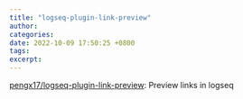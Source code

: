 ```yaml
---
title: "logseq-plugin-link-preview"
author: 
categories: 
date: 2022-10-09 17:50:25 +0800
tags: 
excerpt: 
---
```




[pengx17/logseq-plugin-link-preview](https://github.com/pengx17/logseq-plugin-link-preview): Preview links in logseq







